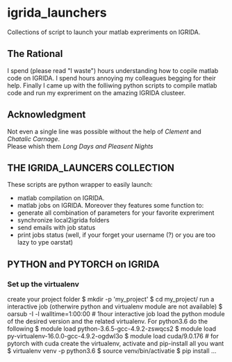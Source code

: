 # igrida_launchers
Collections of script to launch your matlab expreriments on IGRIDA. 

## The Rational
I spend (please read "I waste") hours understanding how to copile matlab code on IGRIDA.
I spend hours annoying my colleagues begging for their help.
Finally I came up with the folliwing python scripts to compile matlab code and run my expreriment on the amazing IGRIDA clusteer.

## Acknowledgment
Not even a single line was possible without the help of _Clement_ and _Chatalic Carnage_.  
Please whish them _Long Days and Pleasent Nights_

## THE IGRIDA_LAUNCERS COLLECTION
These scripts are python wrapper to easily launch:
- matlab compilation on IGRIDA.
- matlab jobs on IGRIDA.
Moreover they features some function to:
- generate all combination of parameters for your favorite expreriment
- synchronize local2igrida folders 
- send emails with job status
- print jobs status (well, if your forget your username (?) or you are too lazy to ype oarstat)

## PYTHON and PYTORCH on IGRIDA
### Set up the virtualenv
create your project folder
    $ mkdir -p 'my_project'
    $ cd my_project/
run a interactive job (otherwire python and virtualenv module are not available)
    $ oarsub -I -l walltime=1:00:00 # 1hour interactive job
load the python module of the desired version and the related virtualenv. For python3.6 do the following
    $ module load python-3.6.5-gcc-4.9.2-zswqcs2 
    $ module load py-virtualenv-16.0.0-gcc-4.9.2-ogdwl3o
    $ module load cuda/9.0.176    # for pytorch with cuda
create the virtualenv, activate and pip-install all you want
    $ virtualenv venv -p python3.6
    $ source venv/bin/activatie
    $ pip install ...
